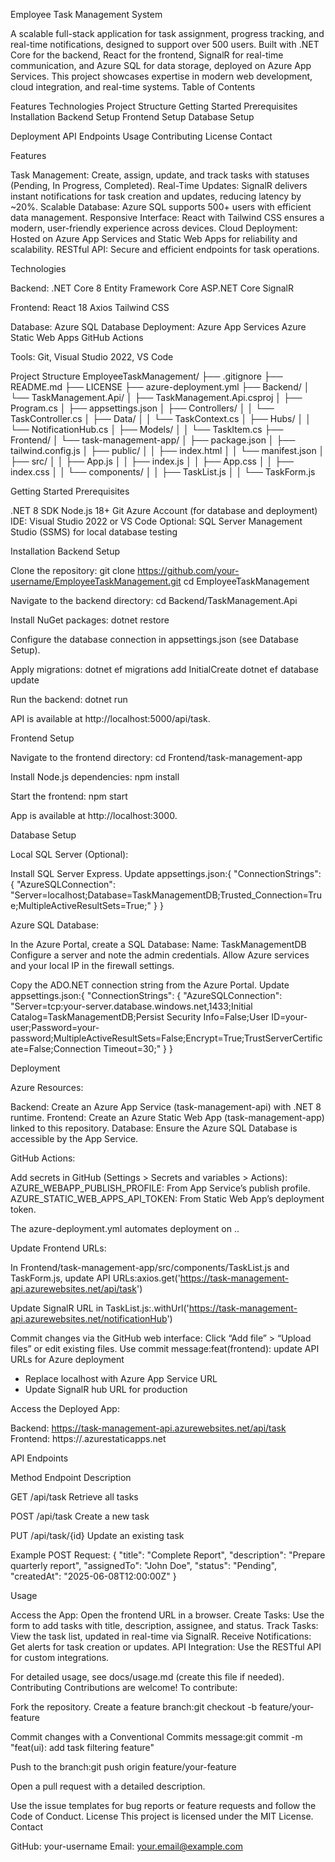 Employee Task Management System

A scalable full-stack application for task assignment, progress tracking, and real-time notifications, designed to support over 500 users. Built with .NET Core for the backend, React for the frontend, SignalR for real-time communication, and Azure SQL for data storage, deployed on Azure App Services. This project showcases expertise in modern web development, cloud integration, and real-time systems.
Table of Contents

Features
Technologies
Project Structure
Getting Started
Prerequisites
Installation
Backend Setup
Frontend Setup
Database Setup




Deployment
API Endpoints
Usage
Contributing
License
Contact

Features

Task Management: Create, assign, update, and track tasks with statuses (Pending, In Progress, Completed).
Real-Time Updates: SignalR delivers instant notifications for task creation and updates, reducing latency by ~20%.
Scalable Database: Azure SQL supports 500+ users with efficient data management.
Responsive Interface: React with Tailwind CSS ensures a modern, user-friendly experience across devices.
Cloud Deployment: Hosted on Azure App Services and Static Web Apps for reliability and scalability.
RESTful API: Secure and efficient endpoints for task operations.

Technologies

Backend:
.NET Core 8
Entity Framework Core
ASP.NET Core SignalR


Frontend:
React 18
Axios
Tailwind CSS


Database: Azure SQL Database
Deployment:
Azure App Services
Azure Static Web Apps
GitHub Actions


Tools: Git, Visual Studio 2022, VS Code

Project Structure
EmployeeTaskManagement/
├── .gitignore
├── README.md
├── LICENSE
├── azure-deployment.yml
├── Backend/
│   └── TaskManagement.Api/
│       ├── TaskManagement.Api.csproj
│       ├── Program.cs
│       ├── appsettings.json
│       ├── Controllers/
│       │   └── TaskController.cs
│       ├── Data/
│       │   └── TaskContext.cs
│       ├── Hubs/
│       │   └── NotificationHub.cs
│       ├── Models/
│       │   └── TaskItem.cs
├── Frontend/
│   └── task-management-app/
│       ├── package.json
│       ├── tailwind.config.js
│       ├── public/
│       │   ├── index.html
│       │   └── manifest.json
│       ├── src/
│       │   ├── App.js
│       │   ├── index.js
│       │   ├── App.css
│       │   ├── index.css
│       │   └── components/
│       │       ├── TaskList.js
│       │       └── TaskForm.js

Getting Started
Prerequisites

.NET 8 SDK
Node.js 18+
Git
Azure Account (for database and deployment)
IDE: Visual Studio 2022 or VS Code
Optional: SQL Server Management Studio (SSMS) for local database testing

Installation
Backend Setup

Clone the repository:
git clone https://github.com/your-username/EmployeeTaskManagement.git
cd EmployeeTaskManagement


Navigate to the backend directory:
cd Backend/TaskManagement.Api


Install NuGet packages:
dotnet restore


Configure the database connection in appsettings.json (see Database Setup).

Apply migrations:
dotnet ef migrations add InitialCreate
dotnet ef database update


Run the backend:
dotnet run


API is available at http://localhost:5000/api/task.



Frontend Setup

Navigate to the frontend directory:
cd Frontend/task-management-app


Install Node.js dependencies:
npm install


Start the frontend:
npm start


App is available at http://localhost:3000.



Database Setup

Local SQL Server (Optional):

Install SQL Server Express.
Update appsettings.json:{
  "ConnectionStrings": {
    "AzureSQLConnection": "Server=localhost;Database=TaskManagementDB;Trusted_Connection=True;MultipleActiveResultSets=True;"
  }
}




Azure SQL Database:

In the Azure Portal, create a SQL Database:
Name: TaskManagementDB
Configure a server and note the admin credentials.
Allow Azure services and your local IP in the firewall settings.


Copy the ADO.NET connection string from the Azure Portal.
Update appsettings.json:{
  "ConnectionStrings": {
    "AzureSQLConnection": "Server=tcp:your-server.database.windows.net,1433;Initial Catalog=TaskManagementDB;Persist Security Info=False;User ID=your-user;Password=your-password;MultipleActiveResultSets=False;Encrypt=True;TrustServerCertificate=False;Connection Timeout=30;"
  }
}





Deployment

Azure Resources:

Backend: Create an Azure App Service (task-management-api) with .NET 8 runtime.
Frontend: Create an Azure Static Web App (task-management-app) linked to this repository.
Database: Ensure the Azure SQL Database is accessible by the App Service.


GitHub Actions:

Add secrets in GitHub (Settings > Secrets and variables > Actions):
AZURE_WEBAPP_PUBLISH_PROFILE: From App Service’s publish profile.
AZURE_STATIC_WEB_APPS_API_TOKEN: From Static Web App’s deployment token.


The azure-deployment.yml automates deployment on ..


Update Frontend URLs:

In Frontend/task-management-app/src/components/TaskList.js and TaskForm.js, update API URLs:axios.get('https://task-management-api.azurewebsites.net/api/task')


Update SignalR URL in TaskList.js:.withUrl('https://task-management-api.azurewebsites.net/notificationHub')


Commit changes via the GitHub web interface:
Click “Add file” > “Upload files” or edit existing files.
Use commit message:feat(frontend): update API URLs for Azure deployment

- Replace localhost with Azure App Service URL
- Update SignalR hub URL for production






Access the Deployed App:

Backend: https://task-management-api.azurewebsites.net/api/task
Frontend: https://<random-name>.azurestaticapps.net



API Endpoints



Method
Endpoint
Description



GET
/api/task
Retrieve all tasks


POST
/api/task
Create a new task


PUT
/api/task/{id}
Update an existing task


Example POST Request:
{
  "title": "Complete Report",
  "description": "Prepare quarterly report",
  "assignedTo": "John Doe",
  "status": "Pending",
  "createdAt": "2025-06-08T12:00:00Z"
}

Usage

Access the App: Open the frontend URL in a browser.
Create Tasks: Use the form to add tasks with title, description, assignee, and status.
Track Tasks: View the task list, updated in real-time via SignalR.
Receive Notifications: Get alerts for task creation or updates.
API Integration: Use the RESTful API for custom integrations.

For detailed usage, see docs/usage.md (create this file if needed).
Contributing
Contributions are welcome! To contribute:

Fork the repository.
Create a feature branch:git checkout -b feature/your-feature


Commit changes with a Conventional Commits message:git commit -m "feat(ui): add task filtering feature"


Push to the branch:git push origin feature/your-feature


Open a pull request with a detailed description.

Use the issue templates for bug reports or feature requests and follow the Code of Conduct.
License
This project is licensed under the MIT License.
Contact

GitHub: your-username
Email: your.email@example.com

